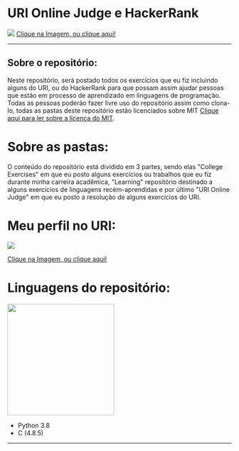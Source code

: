 # URI Online Judge e HackerRank

<a href="https://www.hackerrank.com/augusto_estevao"><img src="https://user-images.githubusercontent.com/63557590/90193377-2d6cdd00-dd9b-11ea-91d4-1576e8c04d01.png"></a>
<a href="https://www.hackerrank.com/augusto_estevao">Clique na Imagem, ou clique aqui!</a>

* * *
## Sobre o repositório:
 Neste repositório, será postado todos os exercícios que eu fiz incluindo alguns do URI, ou do HackerRank para que possam assim ajudar pessoas que estão em processo de aprendizado em linguagens de programação. Todas as pessoas poderão fazer livre uso do repositório assim como clona-lo, todas as pastas deste repositório estão licenciados sobre  MIT <a href="https://github.com/AugustoEstevaoMonte/URI-Online-Judge-and-Other-Exercises/blob/master/LICENSE">Clique aqui para ler sobre a licença do MIT</a>.

<h1> Sobre as pastas:</h1>
O conteúdo do repositório está dividido em 3 partes, sendo elas "College Exercises" em que eu posto alguns exercícios ou trabalhos que eu fiz durante minha carreira acadêmica, "Learning" repositório destinado a alguns exercícios de linguagens recém-aprendidas e por último "URI Online Judge" em que eu posto a resolução de alguns exercícios do URI.

<h1><strong>Meu perfil no URI:</strong></h1>

<a href="https://www.urionlinejudge.com.br/judge/pt/profile/453285"><img src="https://user-images.githubusercontent.com/63557590/90193398-38277200-dd9b-11ea-9c81-e45139656dd0.png"></a>

<a href="https://www.urionlinejudge.com.br/judge/pt/profile/453285">Clique na Imagem, ou clique aqui!</a>
# <b>Linguagens do repositório:</b>
<img src="https://user-images.githubusercontent.com/63557590/90194471-d0265b00-dd9d-11ea-9730-3c1a142fc814.png" width=240 height=250>


- Python 3.8
- C (4.8.5)

* * *

